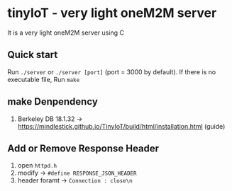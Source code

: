 # tinyIoT - very light oneM2M server

It is a very light oneM2M server using C

## Quick start

Run `./server` or `./server [port]` (port = 3000 by default).
If there is no executable file, Run `make`

## make Denpendency

1. Berkeley DB 18.1.32 → https://mindlestick.github.io/TinyIoT/build/html/installation.html (guide)

## Add or Remove Response Header

1. open `httpd.h`
2. modify → `#define RESPONSE_JSON_HEADER`
3. header foramt → `Connection : close\n`
